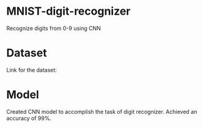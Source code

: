 # MNIST-digit-recognizer
Recognize digits from 0-9 using CNN

# Dataset
Link for the dataset:

# Model
Created CNN model to accomplish the task of digit recognizer. Achieved an accuracy of 99%.
